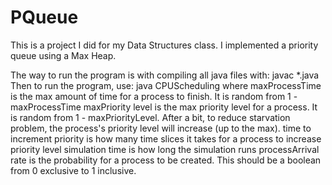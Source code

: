 # PQueue
This is a project I did for my Data Structures class. 
I implemented a priority queue using a Max Heap. 

The way to run the program is with compiling all java files with:
javac *.java 
Then to run the program, use:
java CPUScheduling <maxProcessTime> <maxPriorityLevel> <timeToIncrementPriority> <simulationTime> <processArrivalRate>
where maxProcessTime is the max amount of time for a process to finish. It is random from 1 - maxProcessTime
maxPriority level is the max priority level for a process. It is random from 1 - maxPriorityLevel. After a bit, to reduce starvation problem, the process's priority level will increase (up to the max).
time to increment priority is how many time slices it takes for a process to increase priority level
simulation time is how long the simulation runs
processArrival rate is the probability for a process to be created. This should be a boolean from 0 exclusive to 1 inclusive.

  
